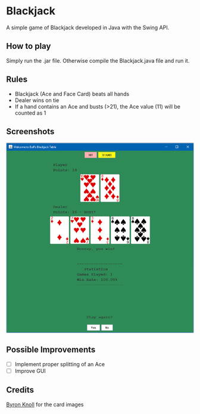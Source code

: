 # Blackjack
A simple game of Blackjack developed in Java with the Swing API.

## How to play
Simply run the .jar file. 
Otherwise compile the Blackjack.java file and run it.

## Rules
- Blackjack (Ace and Face Card) beats all hands
- Dealer wins on tie
- If a hand contains an Ace and busts (>21), the Ace value (11) will be counted as 1

## Screenshots
![Blackjack Gameplay](Screenshots/gameplay.png)

## Possible Improvements
- [ ] Implement proper splitting of an Ace
- [ ] Improve GUI

## Credits
[Byron Knoll](https://byronknoll.blogspot.com/2011/03/vector-playing-cards.html) for the card images
